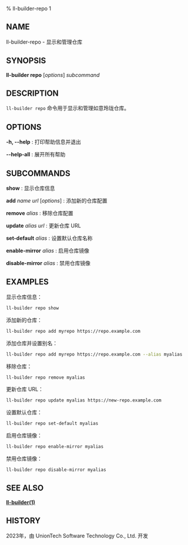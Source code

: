 % ll-builder-repo 1

## NAME

ll-builder-repo - 显示和管理仓库

## SYNOPSIS

**ll-builder repo** [*options*] *subcommand*

## DESCRIPTION

`ll-builder repo` 命令用于显示和管理如意玲珑仓库。

## OPTIONS

**-h, --help**
: 打印帮助信息并退出

**--help-all**
: 展开所有帮助

## SUBCOMMANDS

**show**
: 显示仓库信息

**add** *name* *url* [*options*]
: 添加新的仓库配置

**remove** *alias*
: 移除仓库配置

**update** *alias* *url*
: 更新仓库 URL

**set-default** *alias*
: 设置默认仓库名称

**enable-mirror** *alias*
: 启用仓库镜像

**disable-mirror** *alias*
: 禁用仓库镜像

## EXAMPLES

显示仓库信息：

```bash
ll-builder repo show
```

添加新的仓库：

```bash
ll-builder repo add myrepo https://repo.example.com
```

添加仓库并设置别名：

```bash
ll-builder repo add myrepo https://repo.example.com --alias myalias
```

移除仓库：

```bash
ll-builder repo remove myalias
```

更新仓库 URL：

```bash
ll-builder repo update myalias https://new-repo.example.com
```

设置默认仓库：

```bash
ll-builder repo set-default myalias
```

启用仓库镜像：

```bash
ll-builder repo enable-mirror myalias
```

禁用仓库镜像：

```bash
ll-builder repo disable-mirror myalias
```

## SEE ALSO

**[ll-builder(1)](./ll-builder.md)**

## HISTORY

2023年，由 UnionTech Software Technology Co., Ltd. 开发

